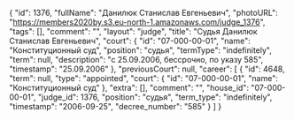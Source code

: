 {
    "id": 1376,
    "fullName": "Данилюк Станислав Евгеньевич",
    "photoURL": "https://members2020by.s3.eu-north-1.amazonaws.com/judge_1376",
    "tags": [],
    "comment": "",
    "layout": "judge",
    "title": "Судья Данилюк Станислав Евгеньевич",
    "court": {
        "id": "07-000-00-01",
        "name": "Конституционный суд",
        "position": "судья",
        "termType": "indefinitely",
        "term": null,
        "description": "c 25.09.2006, бессрочно, по указу 585",
        "timestamp": "25.09.2006"
    },
    "previousCourt": null,
    "career": [
        {
            "id": 4648,
            "term": null,
            "type": "appointed",
            "court": {
                "id": "07-000-00-01",
                "name": "Конституционный суд"
            },
            "extra": [],
            "comment": "",
            "house_id": "07-000-00-01",
            "judge_id": 1376,
            "position": "судья",
            "term_type": "indefinitely",
            "timestamp": "2006-09-25",
            "decree_number": "585"
        }
    ]
}
